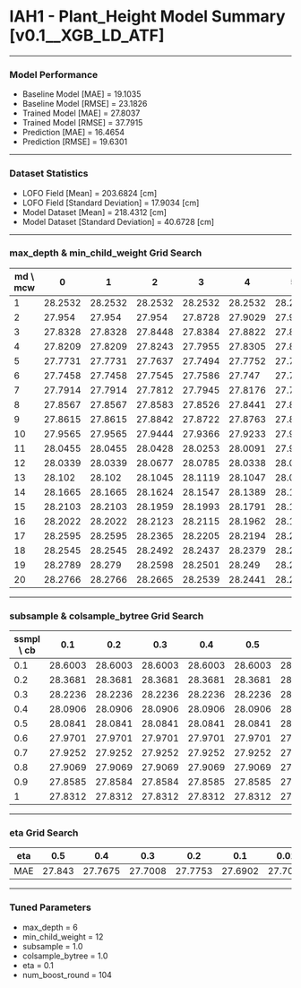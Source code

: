 # IAH1 - Plant_Height Model Summary [v0.1__XGB_LD_ATF]

***

### Model Performance

- Baseline Model [MAE] = 19.1035
- Baseline Model [RMSE] = 23.1826
- Trained Model [MAE] = 27.8037
- Trained Model [RMSE] = 37.7915
- Prediction [MAE] = 16.4654
- Prediction [RMSE] = 19.6301
***

### Dataset Statistics

- LOFO Field [Mean] = 203.6824 [cm]
- LOFO Field [Standard Deviation] = 17.9034 [cm]
- Model Dataset [Mean] = 218.4312 [cm]
- Model Dataset [Standard Deviation] = 40.6728 [cm]
***

### max_depth & min_child_weight Grid Search

|   md \ mcw |       0 |       1 |       2 |       3 |       4 |       5 |       6 |       7 |       8 |       9 |      10 |      11 |      12 |      13 |      14 |      15 |      16 |      17 |      18 |      19 |      20 |
|------------|---------|---------|---------|---------|---------|---------|---------|---------|---------|---------|---------|---------|---------|---------|---------|---------|---------|---------|---------|---------|---------|
|          1 | 28.2532 | 28.2532 | 28.2532 | 28.2532 | 28.2532 | 28.2532 | 28.2532 | 28.2532 | 28.2519 | 28.2519 | 28.2519 | 28.2848 | 28.225  | 28.225  | 28.225  | 28.2232 | 28.2232 | 28.2232 | 28.2232 | 28.2232 | 28.2232 |
|          2 | 27.954  | 27.954  | 27.954  | 27.8728 | 27.9029 | 27.9257 | 27.8779 | 27.8849 | 27.8488 | 27.8588 | 27.9568 | 27.9663 | 27.967  | 27.9182 | 27.8522 | 27.8619 | 27.9018 | 27.9181 | 27.9357 | 27.9021 | 27.8612 |
|          3 | 27.8328 | 27.8328 | 27.8448 | 27.8384 | 27.8822 | 27.8445 | 27.8403 | 27.8323 | 27.856  | 27.8559 | 27.8988 | 27.7962 | 27.8237 | 27.8878 | 27.8317 | 27.866  | 27.8594 | 27.8646 | 27.8714 | 27.8854 | 27.8346 |
|          4 | 27.8209 | 27.8209 | 27.8243 | 27.7955 | 27.8305 | 27.8109 | 27.7914 | 27.8061 | 27.7449 | 27.726  | 27.7709 | 27.77   | 27.7498 | 27.7561 | 27.7417 | 27.7731 | 27.7693 | 27.7769 | 27.807  | 27.7715 | 27.7642 |
|          5 | 27.7731 | 27.7731 | 27.7637 | 27.7494 | 27.7752 | 27.767  | 27.7735 | 27.7614 | 27.7371 | 27.7609 | 27.7736 | 27.7667 | 27.7431 | 27.7728 | 27.7584 | 27.7367 | 27.7524 | 27.7356 | 27.7165 | 27.7322 | 27.721  |
|          6 | 27.7458 | 27.7458 | 27.7545 | 27.7586 | 27.747  | 27.7315 | 27.7553 | 27.7593 | 27.7417 | 27.7097 | 27.7395 | 27.7234 | 27.7008 | 27.7623 | 27.7364 | 27.716  | 27.7371 | 27.742  | 27.7119 | 27.7163 | 27.7282 |
|          7 | 27.7914 | 27.7914 | 27.7812 | 27.7945 | 27.8176 | 27.7995 | 27.8189 | 27.7656 | 27.7895 | 27.7837 | 27.8153 | 27.7814 | 27.7353 | 27.7422 | 27.7664 | 27.7728 | 27.7894 | 27.8066 | 27.7869 | 27.7618 | 27.7625 |
|          8 | 27.8567 | 27.8567 | 27.8583 | 27.8526 | 27.8441 | 27.8419 | 27.7812 | 27.8423 | 27.8129 | 27.8157 | 27.7995 | 27.8175 | 27.8088 | 27.7606 | 27.7788 | 27.7771 | 27.7815 | 27.7919 | 27.7903 | 27.7739 | 27.7923 |
|          9 | 27.8615 | 27.8615 | 27.8842 | 27.8722 | 27.8763 | 27.8712 | 27.8913 | 27.8656 | 27.9037 | 27.8739 | 27.8265 | 27.8481 | 27.8401 | 27.824  | 27.8312 | 27.849  | 27.8429 | 27.8186 | 27.8051 | 27.8249 | 27.7856 |
|         10 | 27.9565 | 27.9565 | 27.9444 | 27.9366 | 27.9233 | 27.9124 | 27.926  | 27.9293 | 27.9397 | 27.9243 | 27.8741 | 27.9143 | 27.8703 | 27.8394 | 27.8756 | 27.8897 | 27.8542 | 27.8731 | 27.8442 | 27.8403 | 27.8416 |
|         11 | 28.0455 | 28.0455 | 28.0428 | 28.0253 | 28.0091 | 27.9808 | 27.9926 | 27.9926 | 28.0386 | 27.9772 | 27.9564 | 27.9343 | 27.9575 | 27.8861 | 27.9065 | 27.9073 | 27.8994 | 27.8803 | 27.8774 | 27.8472 | 27.8507 |
|         12 | 28.0339 | 28.0339 | 28.0677 | 28.0785 | 28.0338 | 28.0585 | 28.0362 | 28.0439 | 28.0503 | 28.0191 | 27.992  | 28.0003 | 27.946  | 27.9448 | 27.9311 | 27.9268 | 27.9303 | 27.9139 | 27.8988 | 27.8755 | 27.9024 |
|         13 | 28.102  | 28.102  | 28.1045 | 28.1119 | 28.1047 | 28.0833 | 28.0855 | 28.0726 | 28.0801 | 28.0532 | 28.0276 | 28.0426 | 28.0145 | 27.9958 | 27.9714 | 27.9488 | 27.9617 | 27.9247 | 27.9046 | 27.8884 | 27.9161 |
|         14 | 28.1665 | 28.1665 | 28.1624 | 28.1547 | 28.1389 | 28.1303 | 28.1124 | 28.0996 | 28.1003 | 28.0726 | 28.0481 | 28.0496 | 28.0505 | 27.9954 | 27.9834 | 27.9853 | 27.9653 | 27.9758 | 27.9458 | 27.9421 | 27.9241 |
|         15 | 28.2103 | 28.2103 | 28.1959 | 28.1993 | 28.1791 | 28.162  | 28.1875 | 28.1362 | 28.1246 | 28.0934 | 28.0936 | 28.0894 | 28.0672 | 28.0263 | 28.0211 | 27.9814 | 27.9945 | 27.9754 | 27.9723 | 27.9563 | 27.9352 |
|         16 | 28.2022 | 28.2022 | 28.2123 | 28.2115 | 28.1962 | 28.1727 | 28.1736 | 28.1656 | 28.144  | 28.1242 | 28.0947 | 28.0803 | 28.0904 | 28.0165 | 28.0092 | 28.0075 | 27.9855 | 27.9676 | 27.9798 | 27.986  | 27.9384 |
|         17 | 28.2595 | 28.2595 | 28.2365 | 28.2205 | 28.2194 | 28.2055 | 28.1822 | 28.1815 | 28.1613 | 28.1367 | 28.0993 | 28.1122 | 28.1171 | 28.0721 | 28.0115 | 28.0443 | 28.0136 | 28.0034 | 27.9889 | 27.9793 | 27.9648 |
|         18 | 28.2545 | 28.2545 | 28.2492 | 28.2437 | 28.2379 | 28.2071 | 28.2005 | 28.1996 | 28.1764 | 28.1624 | 28.1304 | 28.1223 | 28.1246 | 28.0715 | 28.0528 | 28.0528 | 28.0432 | 27.9943 | 27.983  | 27.9948 | 27.9736 |
|         19 | 28.2789 | 28.279  | 28.2598 | 28.2501 | 28.249  | 28.2213 | 28.2157 | 28.2177 | 28.1802 | 28.1548 | 28.1491 | 28.1237 | 28.1126 | 28.0947 | 28.0585 | 28.0545 | 28.0292 | 28.0257 | 28.0187 | 28.0058 | 27.9908 |
|         20 | 28.2766 | 28.2766 | 28.2665 | 28.2539 | 28.2441 | 28.2231 | 28.1995 | 28.2093 | 28.1878 | 28.1644 | 28.1653 | 28.1551 | 28.1355 | 28.0956 | 28.0785 | 28.0548 | 28.0456 | 28.0422 | 28.0332 | 28.0272 | 28.0169 |

***

### subsample & colsample_bytree Grid Search

|   ssmpl \ cb |     0.1 |     0.2 |     0.3 |     0.4 |     0.5 |     0.6 |     0.7 |     0.8 |     0.9 |     1.0 |
|--------------|---------|---------|---------|---------|---------|---------|---------|---------|---------|---------|
|          0.1 | 28.6003 | 28.6003 | 28.6003 | 28.6003 | 28.6003 | 28.6003 | 28.6003 | 28.6003 | 28.6003 | 28.605  |
|          0.2 | 28.3681 | 28.3681 | 28.3681 | 28.3681 | 28.3681 | 28.3681 | 28.3681 | 28.3681 | 28.3681 | 28.1747 |
|          0.3 | 28.2236 | 28.2236 | 28.2236 | 28.2236 | 28.2236 | 28.2236 | 28.2236 | 28.2236 | 28.2236 | 28.215  |
|          0.4 | 28.0906 | 28.0906 | 28.0906 | 28.0906 | 28.0906 | 28.0906 | 28.0906 | 28.0906 | 28.0906 | 28.0554 |
|          0.5 | 28.0841 | 28.0841 | 28.0841 | 28.0841 | 28.0841 | 28.0841 | 28.0841 | 28.0841 | 28.0841 | 27.9951 |
|          0.6 | 27.9701 | 27.9701 | 27.9701 | 27.9701 | 27.9701 | 27.9701 | 27.9701 | 27.9701 | 27.9701 | 27.9672 |
|          0.7 | 27.9252 | 27.9252 | 27.9252 | 27.9252 | 27.9252 | 27.9252 | 27.9252 | 27.9252 | 27.9252 | 27.8346 |
|          0.8 | 27.9069 | 27.9069 | 27.9069 | 27.9069 | 27.9069 | 27.9069 | 27.9069 | 27.9069 | 27.9069 | 27.811  |
|          0.9 | 27.8585 | 27.8584 | 27.8584 | 27.8585 | 27.8585 | 27.8585 | 27.8584 | 27.8585 | 27.8585 | 27.7915 |
|          1   | 27.8312 | 27.8312 | 27.8312 | 27.8312 | 27.8312 | 27.8312 | 27.8312 | 27.8312 | 27.8312 | 27.7008 |

***

### eta Grid Search

| eta   |    0.5 |     0.4 |     0.3 |     0.2 |     0.1 |    0.01 |   0.001 |
|-------|--------|---------|---------|---------|---------|---------|---------|
| MAE   | 27.843 | 27.7675 | 27.7008 | 27.7753 | 27.6902 | 27.7097 | 83.7561 |

***

### Tuned Parameters

- max_depth = 6
- min_child_weight = 12
- subsample = 1.0
- colsample_bytree = 1.0
- eta = 0.1
- num_boost_round = 104
